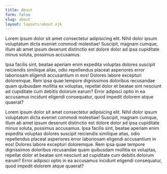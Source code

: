 ```yaml
---
title: About
form: false
slug: about
layout: layouts/about.njk
---
```

Lorem ipsum dolor sit amet consectetur adipisicing elit. Nihil dolor ipsum voluptatum dicta eveniet commodi molestiae! Suscipit, magnam cumque, illum ab amet ipsum deserunt distinctio est dolore dolor ad ipsa cupiditate minus soluta, possimus accusamus.

Ipsa facilis sint, beatae aperiam enim expedita voluptas dolores suscipit reiciendis similique alias, odio repellendus placeat asperiores error laboriosam eligendi accusantium in eos! Dolores labore excepturi doloremque. Rem ipsa quae tempore dignissimos doloribus recusandae quam quibusdam mollitia ex voluptas, repellat dolor et beatae sint nesciunt ad cupiditate cum debitis dolorum earum? Error adipisci optio in ea accusamus incidunt eligendi consequatur, quod impedit dolorem atque quaerat?

Lorem ipsum dolor sit amet consectetur adipisicing elit. Nihil dolor ipsum voluptatum dicta eveniet commodi molestiae! Suscipit, magnam cumque, illum ab amet ipsum deserunt distinctio est dolore dolor ad ipsa cupiditate minus soluta, possimus accusamus. Ipsa facilis sint, beatae aperiam enim expedita voluptas dolores suscipit reiciendis similique alias, odio repellendus placeat asperiores error laboriosam eligendi accusantium in eos! Dolores labore excepturi doloremque. Rem ipsa quae tempore dignissimos doloribus recusandae quam quibusdam mollitia ex voluptas, repellat dolor et beatae sint nesciunt ad cupiditate cum debitis dolorum earum? Error adipisci optio in ea accusamus incidunt eligendi consequatur, quod impedit dolorem atque quaerat?
